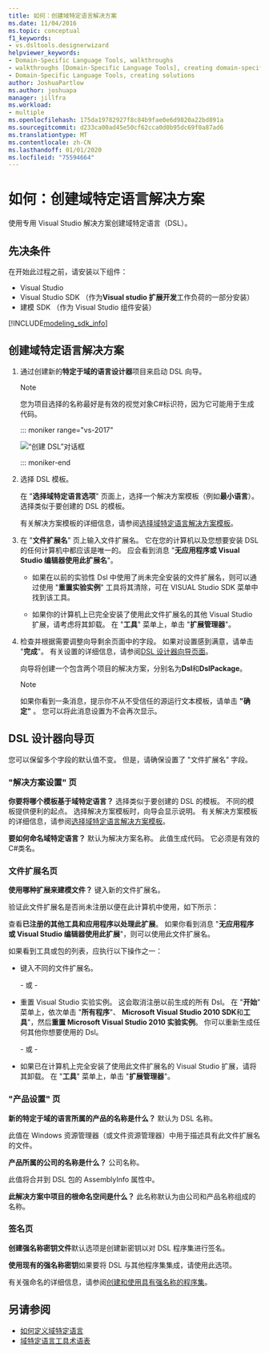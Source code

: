 ```yaml
---
title: 如何：创建域特定语言解决方案
ms.date: 11/04/2016
ms.topic: conceptual
f1_keywords:
- vs.dsltools.designerwizard
helpviewer_keywords:
- Domain-Specific Language Tools, walkthroughs
- walkthroughs [Domain-Specific Language Tools], creating domain-specific language
- Domain-Specific Language Tools, creating solutions
author: JoshuaPartlow
ms.author: joshuapa
manager: jillfra
ms.workload:
- multiple
ms.openlocfilehash: 175da19782927f8c84b9fae0e6d9820a22bd891a
ms.sourcegitcommit: d233ca00ad45e50cf62cca0d0b95dc69f0a87ad6
ms.translationtype: MT
ms.contentlocale: zh-CN
ms.lasthandoff: 01/01/2020
ms.locfileid: "75594664"
---
```

# <a name="how-to-create-a-domain-specific-language-solution"></a>如何：创建域特定语言解决方案
使用专用 Visual Studio 解决方案创建域特定语言（DSL）。

## <a name="prerequisites"></a>先决条件

在开始此过程之前，请安装以下组件：

- Visual Studio
- Visual Studio SDK （作为**Visual studio 扩展开发**工作负荷的一部分安装）
- 建模 SDK （作为 Visual Studio 组件安装）

[!INCLUDE[modeling_sdk_info](includes/modeling_sdk_info.md)]

## <a name="creating-a-domain-specific-language-solution"></a>创建域特定语言解决方案

1. 通过创建新的**特定于域的语言设计器**项目来启动 DSL 向导。

   > [!NOTE]
   > 您为项目选择的名称最好是有效的视觉对象C#标识符，因为它可能用于生成代码。

   ::: moniker range="vs-2017"

   ![“创建 DSL”对话框](../modeling/media/create_dsldialog.png)

   ::: moniker-end

2. 选择 DSL 模板。

    在 "**选择域特定语言选项**" 页面上，选择一个解决方案模板（例如**最小语言**）。 选择类似于要创建的 DSL 的模板。

    有关解决方案模板的详细信息，请参阅[选择域特定语言解决方案模板](../modeling/choosing-a-domain-specific-language-solution-template.md)。

3. 在 "**文件扩展名**" 页上输入文件扩展名。 它在您的计算机以及您想要安装 DSL 的任何计算机中都应该是唯一的。 应会看到消息 "**无应用程序或 Visual Studio 编辑器使用此扩展名**"。

   - 如果在以前的实验性 Dsl 中使用了尚未完全安装的文件扩展名，则可以通过使用 "**重置实验实例**" 工具将其清除，可在 VISUAL Studio SDK 菜单中找到该工具。

   - 如果你的计算机上已完全安装了使用此文件扩展名的其他 Visual Studio 扩展，请考虑将其卸载。 在 "**工具**" 菜单上，单击 "**扩展管理器**"。

4. 检查并根据需要调整向导剩余页面中的字段。 如果对设置感到满意，请单击 "**完成**"。 有关设置的详细信息，请参阅[DSL 设计器向导页面](#settings)。

    向导将创建一个包含两个项目的解决方案，分别名为**Dsl**和**DslPackage**。

   > [!NOTE]
   > 如果你看到一条消息，提示你不从不受信任的源运行文本模板，请单击 **"确定"** 。 您可以将此消息设置为不会再次显示。

## <a name="settings"></a>DSL 设计器向导页
 您可以保留多个字段的默认值不变。 但是，请确保设置了 "文件扩展名" 字段。

### <a name="solution-settings-page"></a>"解决方案设置" 页
 **你要将哪个模板基于域特定语言？**
选择类似于要创建的 DSL 的模板。 不同的模板提供便利的起点。 选择解决方案模板时，向导会显示说明。 有关解决方案模板的详细信息，请参阅[选择域特定语言解决方案模板](../modeling/choosing-a-domain-specific-language-solution-template.md)。

 **要如何命名域特定语言？**
默认为解决方案名称。 此值生成代码。 它必须是有效的C#类名。

### <a name="file-extension-page"></a>文件扩展名页
 **使用哪种扩展来建模文件？**
键入新的文件扩展名。

 验证此文件扩展名是否尚未注册以便在此计算机中使用，如下所示：

 查看**已注册的其他工具和应用程序以处理此扩展**。 如果你看到消息 "**无应用程序或 Visual Studio 编辑器使用此扩展**"，则可以使用此文件扩展名。

 如果看到工具或包的列表，应执行以下操作之一：

- 键入不同的文件扩展名。

     \- 或 -

- 重置 Visual Studio 实验实例。 这会取消注册以前生成的所有 Dsl。 在 "**开始**" 菜单上，依次单击 "**所有程序**"、 **Microsoft Visual Studio 2010 SDK**和**工具**"，然后**重置 Microsoft Visual Studio 2010 实验实例**。 你可以重新生成任何其他你想要使用的 Dsl。

     \- 或 -

- 如果已在计算机上完全安装了使用此文件扩展名的 Visual Studio 扩展，请将其卸载。 在 "**工具**" 菜单上，单击 "**扩展管理器**"。

### <a name="product-settings-page"></a>"产品设置" 页
 **新的特定于域的语言所属的产品的名称是什么？**
默认为 DSL 名称。

 此值在 Windows 资源管理器（或文件资源管理器）中用于描述具有此文件扩展名的文件。

 **产品所属的公司的名称是什么？**
公司名称。

 此值将合并到 DSL 包的 AssemblyInfo 属性中。

 **此解决方案中项目的根命名空间是什么？**
此名称默认为由公司和产品名称组成的名称。

### <a name="signing-page"></a>签名页
 **创建强名称密钥文件**默认选项是创建新密钥以对 DSL 程序集进行签名。

 **使用现有的强名称密钥**如果要将 DSL 与其他程序集集成，请使用此选项。

 有关强命名的详细信息，请参阅[创建和使用具有强名称的程序集](/dotnet/standard/assembly/create-use-strong-named)。

## <a name="see-also"></a>另请参阅

- [如何定义域特定语言](../modeling/how-to-define-a-domain-specific-language.md)
- [域特定语言工具术语表](https://msdn.microsoft.com/ca5e84cb-a315-465c-be24-76aa3df276aa)
